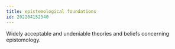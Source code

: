 ```yaml
---
title: epistemological foundations
id: 202204152340
---
```


Widely acceptable and undeniable theories and beliefs concerning epistomology.
